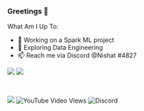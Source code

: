 ### Greetings 👋
What Am I Up To:

- 🔭 Working on a Spark ML project
- 🌱 Exploring Data Engineering
- 📫 Reach me via Discord @Nishat #4827


<img src="https://github-readme-stats.vercel.app/api?username=DevStrikerTech&show_icons=true&hide=prs,issues">
<img src="https://github-readme-stats.vercel.app/api/top-langs/?username=DevStrikerTech">

&nbsp;
&nbsp;

![](https://komarev.com/ghpvc/?username=DevStrikerTech&color=yellow&label=👁️‍+&nbsp;+Profile+Views) ![YouTube Video Views](https://img.shields.io/youtube/views/-wbya9TlnFw?style=social) ![Discord](https://img.shields.io/discord/699963943082524705?logo=Discord)
